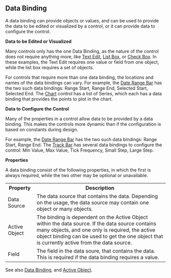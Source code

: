 ## Data Binding

A data binding can provide objects or values, and can be used to provide the data to be edited or visualized by a control, or it can provide data to configure the control.

**Data to be Edited or Visualized**

Many controls only has the one Data Binding, as the nature of the control does not require anything more, like [Text Edit](../../developers/defining-the-application-model/forms/views/desktop-controls/text-and-number-controls.md#text-edit), [List Box](../../developers/defining-the-application-model/forms/views/desktop-controls/list-and-lookup-controls.md#list-box), or [Check Box](../../developers/defining-the-application-model/forms/views/desktop-controls/button-controls.md#check-box). In these examples, the Text Edit requires one value or field from one object, while the list box requires a set of objects.

For controls that require more than one data binding, the locations and names of the data bindings can vary. For example, the [Date Range Bar](../../developers/defining-the-application-model/forms/views/desktop-controls/time-and-date-controls/date-range-bar.md) has the two such data bindings: Range Start, Range End, Selected Start, Selected End. The [Chart](../../developers/defining-the-application-model/forms/views/desktop-controls/reporting-and-visualization-controls/chart.md) control has a list of Series, which each has a data binding that provides the points to plot in the chart.

**Data to Configure the Control**

Many of the properties in a control allow data to be provided by a data binding. This makes the controls more dynamic than if the configuration is based on constants during design.

For example, the [Date Range Bar](../../developers/defining-the-application-model/forms/views/desktop-controls/time-and-date-controls/date-range-bar.md) has the two such data bindings: Range Start, Range End. The [Track Bar](../../developers/defining-the-application-model/forms/views/desktop-controls/button-controls.md#track-bar) has several data bindings to configure the control: Min Value, Max Value, Tick Frequency, Small Step, Large Step.

**Properties**

A data binding consist of the following properties, in which the first is always required, while the two other may be optional or unavailable.

<table style="WIDTH: 100%">

<tbody>

<tr>

<th>Property</th>

<th>Description</th>

</tr>

<tr>

<td>Data Source</td>

<td>The data source that contains the data. Depending on the usage, the data source may contain one object or many objects.</td>

</tr>

<tr>

<td>Active Object</td>

<td>The binding is dependent on the Active Object within the data source. If the data source contains many objects, and one only is required, the active object binding can be used to get the one object that is currently active from the data source.</td>

</tr>

<tr>

<td>Field</td>

<td>The field in the data soure, that contains the data. This is required if the data binding requires a value.</td>

</tr>

</tbody>

</table>

See also [Data Binding](../../developers/defining-the-application-model/common-concepts/data-binding.md), and [Active Object](../../developers/defining-the-application-model/common-concepts/active-object.md).